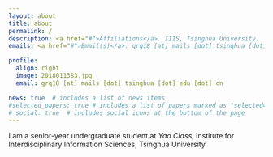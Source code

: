 ```yaml
---
layout: about
title: about
permalink: /
description: <a href="#">Affiliations</a>. IIIS, Tsinghua University. 
emails: <a href="#">Email(s)</a>. grq18 [at] mails [dot] tsinghua [dot] edu [dot] cn (will be expired next year) or rqgao0422 [at] gmail [dot] com

profile:
  align: right
  image: 2018011383.jpg
  email: grq18 [at] mails [dot] tsinghua [dot] edu [dot] cn

news: true  # includes a list of news items
#selected_papers: true # includes a list of papers marked as "selected={true}"
# social: true  # includes social icons at the bottom of the page
---
```


I am a senior-year undergraduate student at *Yao Class*, Institute for Interdisciplinary Information Sciences, Tsinghua University. 
